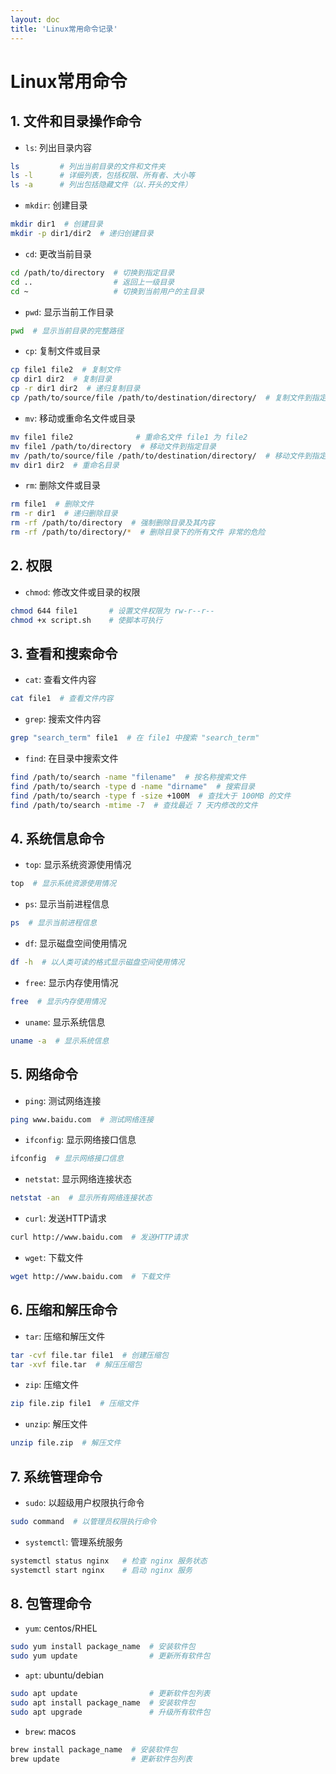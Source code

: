 ```yaml
---
layout: doc
title: 'Linux常用命令记录'
---
```


# Linux常用命令

## 1. 文件和目录操作命令
- `ls`: 列出目录内容
```bash
ls         # 列出当前目录的文件和文件夹
ls -l      # 详细列表，包括权限、所有者、大小等
ls -a      # 列出包括隐藏文件（以.开头的文件）
```
- `mkdir`: 创建目录
```bash
mkdir dir1  # 创建目录
mkdir -p dir1/dir2  # 递归创建目录
```
- `cd`: 更改当前目录
```bash
cd /path/to/directory  # 切换到指定目录
cd ..                  # 返回上一级目录
cd ~                   # 切换到当前用户的主目录
```
- `pwd`: 显示当前工作目录
```bash
pwd  # 显示当前目录的完整路径
```
- `cp`: 复制文件或目录
```bash
cp file1 file2  # 复制文件
cp dir1 dir2  # 复制目录
cp -r dir1 dir2  # 递归复制目录
cp /path/to/source/file /path/to/destination/directory/  # 复制文件到指定目录
```
- `mv`: 移动或重命名文件或目录
```bash
mv file1 file2              # 重命名文件 file1 为 file2
mv file1 /path/to/directory  # 移动文件到指定目录
mv /path/to/source/file /path/to/destination/directory/  # 移动文件到指定目录
mv dir1 dir2  # 重命名目录
```
- `rm`: 删除文件或目录
```bash
rm file1  # 删除文件
rm -r dir1  # 递归删除目录
rm -rf /path/to/directory  # 强制删除目录及其内容
rm -rf /path/to/directory/*  # 删除目录下的所有文件 非常的危险
```
## 2. 权限
- `chmod`: 修改文件或目录的权限
```bash
chmod 644 file1       # 设置文件权限为 rw-r--r--
chmod +x script.sh    # 使脚本可执行
```
## 3. 查看和搜索命令
- `cat`: 查看文件内容
```bash
cat file1  # 查看文件内容
```
- `grep`: 搜索文件内容
```bash
grep "search_term" file1  # 在 file1 中搜索 "search_term"
```
- `find`: 在目录中搜索文件
```bash
find /path/to/search -name "filename"  # 按名称搜索文件
find /path/to/search -type d -name "dirname"  # 搜索目录
find /path/to/search -type f -size +100M  # 查找大于 100MB 的文件
find /path/to/search -mtime -7  # 查找最近 7 天内修改的文件

```
## 4. 系统信息命令
- `top`: 显示系统资源使用情况
```bash
top  # 显示系统资源使用情况
```
- `ps`: 显示当前进程信息
```bash
ps  # 显示当前进程信息
```
- `df`: 显示磁盘空间使用情况
```bash
df -h  # 以人类可读的格式显示磁盘空间使用情况
```
- `free`: 显示内存使用情况
```bash
free  # 显示内存使用情况
```
- `uname`: 显示系统信息
```bash
uname -a  # 显示系统信息
```
## 5. 网络命令
- `ping`: 测试网络连接
```bash
ping www.baidu.com  # 测试网络连接
```
- `ifconfig`: 显示网络接口信息
```bash
ifconfig  # 显示网络接口信息
```
- `netstat`: 显示网络连接状态
```bash
netstat -an  # 显示所有网络连接状态
```
- `curl`: 发送HTTP请求
```bash
curl http://www.baidu.com  # 发送HTTP请求
```
- `wget`: 下载文件
```bash
wget http://www.baidu.com  # 下载文件
```
## 6. 压缩和解压命令
- `tar`: 压缩和解压文件
```bash
tar -cvf file.tar file1  # 创建压缩包
tar -xvf file.tar  # 解压压缩包
```
- `zip`: 压缩文件
```bash
zip file.zip file1  # 压缩文件
```
- `unzip`: 解压文件
```bash
unzip file.zip  # 解压文件
```
## 7. 系统管理命令
- `sudo`: 以超级用户权限执行命令
```bash
sudo command  # 以管理员权限执行命令
```
- `systemctl`: 管理系统服务
```bash
systemctl status nginx   # 检查 nginx 服务状态
systemctl start nginx    # 启动 nginx 服务
```
## 8. 包管理命令
- `yum`: centos/RHEL
```bash
sudo yum install package_name  # 安装软件包
sudo yum update                # 更新所有软件包
```
- `apt`: ubuntu/debian
```bash
sudo apt update                # 更新软件包列表
sudo apt install package_name  # 安装软件包
sudo apt upgrade               # 升级所有软件包
```
- `brew`: macos
```bash
brew install package_name  # 安装软件包
brew update                # 更新软件包列表
```
